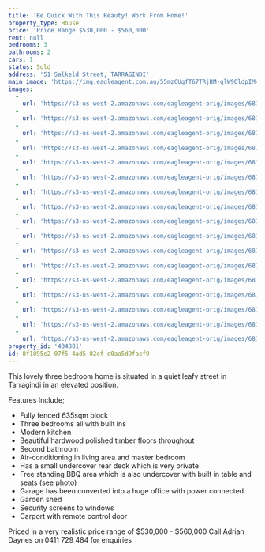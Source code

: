 ```yaml
---
title: 'Be Quick With This Beauty! Work From Home!'
property_type: House
price: 'Price Range $530,000 - $560,000'
rent: null
bedrooms: 3
bathrooms: 2
cars: 1
status: Sold
address: '51 Salkeld Street, TARRAGINDI'
main_image: 'https://img.eagleagent.com.au/55mzCUgfT67TRjBM-qlW9OldpIM=/1280x854/smart/https://s3-us-west-2.amazonaws.com/eagleagent-orig/images/6818556/104666222-image-M.jpg'
images:
  -
    url: 'https://s3-us-west-2.amazonaws.com/eagleagent-orig/images/6818572/104666222-image-Q.jpg'
  -
    url: 'https://s3-us-west-2.amazonaws.com/eagleagent-orig/images/6818571/104666222-image-P.jpg'
  -
    url: 'https://s3-us-west-2.amazonaws.com/eagleagent-orig/images/6818570/104666222-image-O.jpg'
  -
    url: 'https://s3-us-west-2.amazonaws.com/eagleagent-orig/images/6818569/104666222-image-N.jpg'
  -
    url: 'https://s3-us-west-2.amazonaws.com/eagleagent-orig/images/6818568/104666222-image-L.jpg'
  -
    url: 'https://s3-us-west-2.amazonaws.com/eagleagent-orig/images/6818567/104666222-image-K.jpg'
  -
    url: 'https://s3-us-west-2.amazonaws.com/eagleagent-orig/images/6818566/104666222-image-J.jpg'
  -
    url: 'https://s3-us-west-2.amazonaws.com/eagleagent-orig/images/6818565/104666222-image-I.jpg'
  -
    url: 'https://s3-us-west-2.amazonaws.com/eagleagent-orig/images/6818564/104666222-image-H.jpg'
  -
    url: 'https://s3-us-west-2.amazonaws.com/eagleagent-orig/images/6818563/104666222-image-G.jpg'
  -
    url: 'https://s3-us-west-2.amazonaws.com/eagleagent-orig/images/6818562/104666222-image-F.jpg'
  -
    url: 'https://s3-us-west-2.amazonaws.com/eagleagent-orig/images/6818561/104666222-image-E.jpg'
  -
    url: 'https://s3-us-west-2.amazonaws.com/eagleagent-orig/images/6818560/104666222-image-D.jpg'
  -
    url: 'https://s3-us-west-2.amazonaws.com/eagleagent-orig/images/6818559/104666222-image-C.jpg'
  -
    url: 'https://s3-us-west-2.amazonaws.com/eagleagent-orig/images/6818558/104666222-image-B.jpg'
  -
    url: 'https://s3-us-west-2.amazonaws.com/eagleagent-orig/images/6818557/104666222-image-A.jpg'
  -
    url: 'https://s3-us-west-2.amazonaws.com/eagleagent-orig/images/6818556/104666222-image-M.jpg'
property_id: '434881'
id: 8f1895e2-07f5-4ad5-82ef-e0aa5d9faef9
---
```

This lovely three bedroom home is situated in a quiet leafy street in Tarragindi in an elevated position.

Features Include;

 -  Fully fenced 635sqm block
 -  Three bedrooms all with built ins
 -  Modern kitchen
 -  Beautiful hardwood polished timber floors throughout
 -  Second bathroom
 -  Air-conditioning in living area and master bedroom
 -  Has a small undercover rear deck which is very private
 -  Free standing BBQ area which is also undercover with built in table and seats (see photo)
 -  Garage has been converted into a huge office with power connected
 -  Garden shed
 -  Security screens to windows
 -  Carport with remote control door

Priced in a very realistic price range of $530,000 - $560,000
Call Adrian Daynes on 0411 729 484 for enquiries